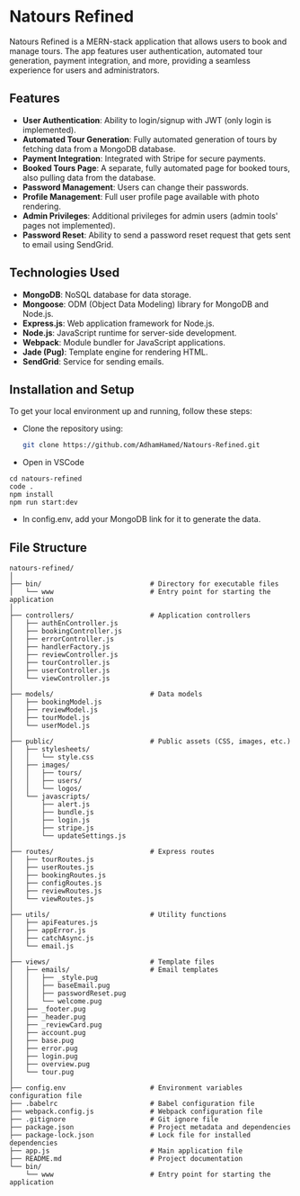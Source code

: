 # Natours Refined

Natours Refined is a MERN-stack application that allows users to book and manage tours. The app features user authentication, automated tour generation, payment integration, and more, providing a seamless experience for users and administrators.

## Features

- **User Authentication**: Ability to login/signup with JWT (only login is implemented).
- **Automated Tour Generation**: Fully automated generation of tours by fetching data from a MongoDB database.
- **Payment Integration**: Integrated with Stripe for secure payments.
- **Booked Tours Page**: A separate, fully automated page for booked tours, also pulling data from the database.
- **Password Management**: Users can change their passwords.
- **Profile Management**: Full user profile page available with photo rendering.
- **Admin Privileges**: Additional privileges for admin users (admin tools' pages not implemented).
- **Password Reset**: Ability to send a password reset request that gets sent to email using SendGrid.

## Technologies Used

- **MongoDB**: NoSQL database for data storage.
- **Mongoose**: ODM (Object Data Modeling) library for MongoDB and Node.js.
- **Express.js**: Web application framework for Node.js.
- **Node.js**: JavaScript runtime for server-side development.
- **Webpack**: Module bundler for JavaScript applications.
- **Jade (Pug)**: Template engine for rendering HTML.
- **SendGrid**: Service for sending emails.

## Installation and Setup

To get your local environment up and running, follow these steps:

- Clone the repository using:
  ```bash
  git clone https://github.com/AdhamHamed/Natours-Refined.git

- Open in VSCode
```
cd natours-refined
code .
npm install
npm run start:dev
```
- In config.env, add your MongoDB link for it to generate the data.

## File Structure
```
natours-refined/
│
├── bin/                           # Directory for executable files
│   └── www                        # Entry point for starting the application
│
├── controllers/                   # Application controllers
│   ├── authEnController.js        
│   ├── bookingController.js        
│   ├── errorController.js          
│   ├── handlerFactory.js           
│   ├── reviewController.js         
│   ├── tourController.js           
│   ├── userController.js           
│   └── viewController.js           
│
├── models/                        # Data models
│   ├── bookingModel.js            
│   ├── reviewModel.js             
│   ├── tourModel.js               
│   └── userModel.js               
│
├── public/                        # Public assets (CSS, images, etc.)
│   ├── stylesheets/
│   │   └── style.css              
│   ├── images/
│   │   ├── tours/                 
│   │   ├── users/                 
│   │   └── logos/                 
│   └── javascripts/
│       ├── alert.js               
│       ├── bundle.js              
│       ├── login.js               
│       ├── stripe.js              
│       └── updateSettings.js       
│
├── routes/                        # Express routes
│   ├── tourRoutes.js              
│   ├── userRoutes.js              
│   ├── bookingRoutes.js           
│   ├── configRoutes.js            
│   ├── reviewRoutes.js            
│   └── viewRoutes.js              
│
├── utils/                         # Utility functions
│   ├── apiFeatures.js             
│   ├── appError.js                
│   ├── catchAsync.js              
│   └── email.js                   
│
├── views/                         # Template files
│   ├── emails/                    # Email templates
│   │   ├── _style.pug             
│   │   ├── baseEmail.pug          
│   │   ├── passwordReset.pug      
│   │   └── welcome.pug            
│   ├── _footer.pug                
│   ├── _header.pug                
│   ├── _reviewCard.pug            
│   ├── account.pug                
│   ├── base.pug                   
│   ├── error.pug                  
│   ├── login.pug                  
│   ├── overview.pug               
│   └── tour.pug                   
│
├── config.env                     # Environment variables configuration file
├── .babelrc                       # Babel configuration file
├── webpack.config.js              # Webpack configuration file
├── .gitignore                     # Git ignore file
├── package.json                   # Project metadata and dependencies
├── package-lock.json              # Lock file for installed dependencies
├── app.js                         # Main application file
├── README.md                      # Project documentation
└── bin/
    └── www                        # Entry point for starting the application
